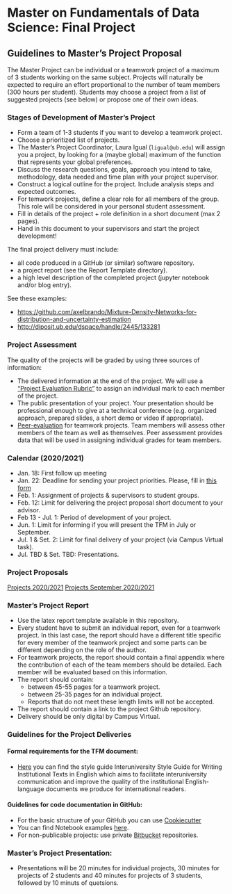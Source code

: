 # Master on Fundamentals of Data Science: Final Project

## Guidelines to Master’s Project Proposal

The Master Project can be individual or a teamwork project of a maximum of 3 students working on the same subject.
Projects will naturally be expected to require an effort proportional to the number of team members (300 hours per student). Students may choose a project from a list of suggested projects (see below) or propose one of their own ideas. 

### Stages of Development of Master’s Project
+ Form a team of 1-3 students if you want to develop a teamwork project.
+ Choose a prioritized list of projects. 
+ The Master’s Project Coordinator, Laura Igual (`ligual@ub.edu`) will assign you a project, by looking for a (maybe global) maximum of the function that represents your global preferences. 
+ Discuss the research questions, goals, approach you intend to take, methodology, data needed and time plan with your project supervisor.  
+ Construct a logical outline for the project. Include analysis steps and expected outcomes. 
+ For temwork projects, define a clear role for all members of the group. This role will be considered in your personal student assessment.  
+ Fill in details of the project + role definition in a short document (max 2 pages). 
+ Hand in this document to your supervisors and start the project development! 

The final project delivery must include:
+ all code produced in a GitHub (or similar) software repository.
+ a project report (see the Report Template directory). 
+ a high level description of the completed project (jupyter notebook and/or blog entry). 

See these examples: 
+ https://github.com/axelbrando/Mixture-Density-Networks-for-distribution-and-uncertainty-estimation
+ http://diposit.ub.edu/dspace/handle/2445/133281

### Project Assessment
The quality of the projects will be graded by using three sources of information:
+ The delivered information at the end of the project.  We will use a [“Project Evaluation Rubric”](https://docs.google.com/spreadsheets/d/1g9foCpIxRSuA414hjeqWZNniJl_QC81W2x0P44_kngw/edit?usp=sharing) to assign an individual mark to each member of the project. 
+ The public presentation of your project. Your presentation should be professional enough to give at a technical conference (e.g. organized approach, prepared slides, a short demo or video if appropriate). 
+ [Peer-evaluation](https://docs.google.com/document/d/1iYwW6xOXSaQ9ApzYHpk-GdLONF9VGV17rOod2ifFkQs/edit?usp=sharing) for teamwork projects. Team members will assess other members of the team as well as themselves. Peer assessment provides data that will be used in assigning individual grades for team members.

### Calendar (2020/2021)
+ Jan. 18: First follow up meeting
+ Jan. 22: Deadline for sending your project priorities. Please, fill in [this form](https://docs.google.com/forms/d/e/1FAIpQLSfQAFki1YXuK37cjgrIT52hnwF60kLAkh_SlsRVBnmoQ0GXOw/viewform?usp=pp_url)
+ Feb. 1: Assignment of projects & supervisors to student groups.
+ Feb. 12: Limit for delivering the project proposal short document to your advisor.
+ Feb 13 - Jul. 1: Period of development of your project.
+ Jun. 1: Limit for informing if you will present the TFM in July or September.
+ Jul. 1 & Set. 2: Limit for final delivery of your project (via Campus Virtual task).
+ Jul. TBD & Set. TBD: Presentations.

### Project Proposals

[Projects 2020/2021](projects2021.md)
[Projects September 2020/2021](projects2021september.md)

### Master’s Project Report

+ Use the latex report template available in this repository.
+ Every student have to submit an individual report, even for a teamwork project. In this last case, the report should have a different title specific for every member of the teamwork project and some parts can be different depending on the role of the author.
+ For teamwork projects, the report should contain a final appendix where the contribution of each of the team members should be detailed. Each member will be evaluated based on this information.
+ The report should contain:
  + between 45-55 pages for a teamwork project.
  + between 25-35 pages for an individual project.
  + Reports that do not meet these length limits will not be accepted.
+ The report should contain a link to the project Github repository.
+ Delivery should be only digital by Campus Virtual.

### Guidelines for the Project Deliveries

#### Formal requirements for the TFM document:
+	[Here](http://www.ub.edu/cub/criteri.php?id=2176) you can find the style guide Interuniversity Style Guide for Writing Institutional Texts in English which aims to facilitate interuniversity communication and improve the quality of the institutional English-language documents we produce for international readers. 

#### Guidelines for code documentation in GitHub:
+	For the basic structure of your GitHub you can use [Cookiecutter](https://cookiecutter.readthedocs.io/en/latest/)
+	You can find Notebook examples [here](https://github.com/DataScienceUB/introduction-datascience-python-book).
+	For non-publicable projects: use private [Bitbucket](https://bitbucket.org/) repositories.


### Master’s Project Presentation:

+ Presentations will be 20 minutes for individual projects, 30 minutes for projects of 2 students and 40 minutes for projects of 3 students, followed by 10 minuts of quetsions.
